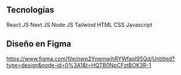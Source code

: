 ## Tecnologías

React JS
Next JS
Node JS
Tailwind
HTML
CSS
Javascript

## Diseño en Figma

https://www.figma.com/file/nwp2YnqmwihRYWfapI95Qd/Untitled?type=design&node-id=0%3A1&t=HQTB0NpCFztBOK3R-1
